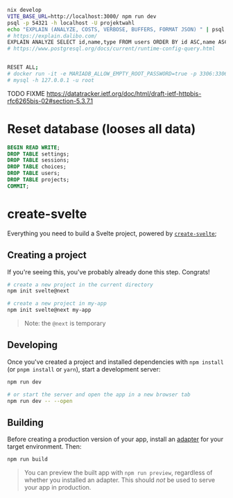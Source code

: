 <!--
SPDX-License-Identifier: AGPL-3.0-or-later
SPDX-FileCopyrightText: 2021 Moritz Hedtke <Moritz.Hedtke@t-online.de>
-->

```bash
nix develop
VITE_BASE_URL=http://localhost:3000/ npm run dev
psql -p 54321 -h localhost -U projektwahl
echo "EXPLAIN (ANALYZE, COSTS, VERBOSE, BUFFERS, FORMAT JSON) " | psql -p 54321 -h localhost -U projektwahl > analyze.json
# https://explain.dalibo.com/
EXPLAIN ANALYZE SELECT id,name,type FROM users ORDER BY id ASC,name ASC LIMIT (10 + 1); # why sorted after name
# https://www.postgresql.org/docs/current/runtime-config-query.html


RESET ALL;
# docker run -it -e MARIADB_ALLOW_EMPTY_ROOT_PASSWORD=true -p 3306:3306 mariadb
# mysql -h 127.0.0.1 -u root
```

TODO FIXME https://datatracker.ietf.org/doc/html/draft-ietf-httpbis-rfc6265bis-02#section-5.3.7.1

# Reset database (looses all data)

```sql
BEGIN READ WRITE;
DROP TABLE settings;
DROP TABLE sessions;
DROP TABLE choices;
DROP TABLE users;
DROP TABLE projects;
COMMIT;
```

# create-svelte

Everything you need to build a Svelte project, powered by [`create-svelte`](https://github.com/sveltejs/kit/tree/master/packages/create-svelte);

## Creating a project

If you're seeing this, you've probably already done this step. Congrats!

```bash
# create a new project in the current directory
npm init svelte@next

# create a new project in my-app
npm init svelte@next my-app
```

> Note: the `@next` is temporary

## Developing

Once you've created a project and installed dependencies with `npm install` (or `pnpm install` or `yarn`), start a development server:

```bash
npm run dev

# or start the server and open the app in a new browser tab
npm run dev -- --open
```

## Building

Before creating a production version of your app, install an [adapter](https://kit.svelte.dev/docs#adapters) for your target environment. Then:

```bash
npm run build
```

> You can preview the built app with `npm run preview`, regardless of whether you installed an adapter. This should _not_ be used to serve your app in production.
